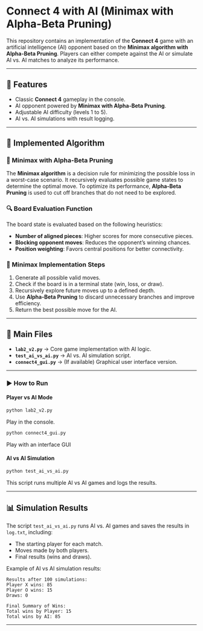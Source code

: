 # Connect 4 with AI (Minimax with Alpha-Beta Pruning)

This repository contains an implementation of the **Connect 4** game with an artificial intelligence (AI) opponent based on the **Minimax algorithm with Alpha-Beta Pruning**. Players can either compete against the AI or simulate AI vs. AI matches to analyze its performance.

---

## 🚀 Features
- Classic **Connect 4** gameplay in the console.
- AI opponent powered by **Minimax with Alpha-Beta Pruning**.
- Adjustable AI difficulty (levels 1 to 5).
- AI vs. AI simulations with result logging.

---

## 🧩 Implemented Algorithm
### 🎯 Minimax with Alpha-Beta Pruning
The **Minimax algorithm** is a decision rule for minimizing the possible loss in a worst-case scenario. It recursively evaluates possible game states to determine the optimal move. To optimize its performance, **Alpha-Beta Pruning** is used to cut off branches that do not need to be explored.

### 🔍 Board Evaluation Function
The board state is evaluated based on the following heuristics:
- **Number of aligned pieces**: Higher scores for more consecutive pieces.
- **Blocking opponent moves**: Reduces the opponent’s winning chances.
- **Position weighting**: Favors central positions for better connectivity.

### 📌 Minimax Implementation Steps
1. Generate all possible valid moves.
2. Check if the board is in a terminal state (win, loss, or draw).
3. Recursively explore future moves up to a defined depth.
4. Use **Alpha-Beta Pruning** to discard unnecessary branches and improve efficiency.
5. Return the best possible move for the AI.

---

## 📂 Main Files
- **`lab2_v2.py`** → Core game implementation with AI logic.
- **`test_ai_vs_ai.py`** → AI vs. AI simulation script.
- **`connect4_gui.py`** → (If available) Graphical user interface version.

---

### ▶️ How to Run
#### Player vs AI Mode
```bash
python lab2_v2.py
```
Play in the console.

```bash
python connect4_gui.py
```
Play with an interface GUI

#### AI vs AI Simulation
```bash
python test_ai_vs_ai.py
```
This script runs multiple AI vs AI games and logs the results.

---

## 📊 Simulation Results
The script `test_ai_vs_ai.py` runs AI vs. AI games and saves the results in `log.txt`, including:
- The starting player for each match.
- Moves made by both players.
- Final results (wins and draws).

Example of AI vs AI simulation results:
```
Results after 100 simulations:
Player X wins: 85
Player O wins: 15
Draws: 0

Final Summary of Wins:
Total wins by Player: 15
Total wins by AI: 85
```

---
